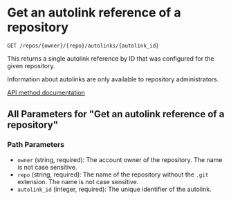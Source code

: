 # Get an autolink reference of a repository

`GET /repos/{owner}/{repo}/autolinks/{autolink_id}`

This returns a single autolink reference by ID that was configured for the given repository.

Information about autolinks are only available to repository administrators.

[API method documentation](https://docs.github.com/rest/repos/autolinks#get-an-autolink-reference-of-a-repository)

## All Parameters for "Get an autolink reference of a repository"

### Path Parameters

- `owner` (string, required): The account owner of the repository. The name is not case sensitive.
- `repo` (string, required): The name of the repository without the `.git` extension. The name is not case sensitive.
- `autolink_id` (integer, required): The unique identifier of the autolink.